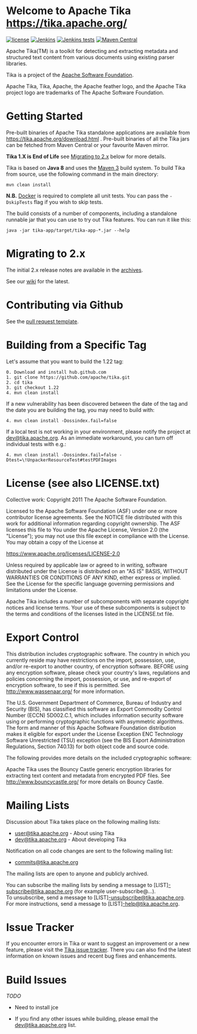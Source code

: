Welcome to Apache Tika  <https://tika.apache.org/>
=================================================

[![license](https://img.shields.io/github/license/apache/tika.svg?maxAge=2592000)](http://www.apache.org/licenses/LICENSE-2.0)
[![Jenkins](https://img.shields.io/jenkins/s/https://ci-builds.apache.org/job/Tika/job/tika-main-jdk8.svg?maxAge=3600)](https://ci-builds.apache.org/job/Tika/job/tika-main-jdk8/)
[![Jenkins tests](https://img.shields.io/jenkins/t/https://ci-builds.apache.org/job/Tika/job/tika-main-jdk8.svg?maxAge=3600)](https://ci-builds.apache.org/job/Tika/job/tika-main-jdk8/lastBuild/testReport/)
[![Maven Central](https://img.shields.io/maven-central/v/org.apache.tika/tika.svg?maxAge=86400)](http://search.maven.org/#search|ga|1|g%3A%22org.apache.tika%22)

Apache Tika(TM) is a toolkit for detecting and extracting metadata and structured text content from various documents using existing parser libraries.

Tika is a project of the [Apache Software Foundation](https://www.apache.org).

Apache Tika, Tika, Apache, the Apache feather logo, and the Apache Tika project logo are trademarks of The Apache Software Foundation.

Getting Started
===============
Pre-built binaries of Apache Tika standalone applications are available
from https://tika.apache.org/download.html . Pre-built binaries of all the
Tika jars can be fetched from Maven Central or your favourite Maven mirror.

**Tika 1.X is End of Life** see [Migrating to 2.x](#migrating-to-2x) below for more details.

Tika is based on **Java 8** and uses the [Maven 3](https://maven.apache.org) build system. 
To build Tika from source, use the following command in the main directory:

    mvn clean install

**N.B.** [Docker](https://www.docker.com/products/personal) is required to complete all unit tests. You can pass the `-DskipTests` flag if you wish to skip tests.

The build consists of a number of components, including a standalone runnable jar that you can use to try out Tika features. You can run it like this:

    java -jar tika-app/target/tika-app-*.jar --help

Migrating to 2.x
================
The initial 2.x release notes are available in the [archives](https://archive.apache.org/dist/tika/2.0.0/CHANGES-2.0.0.txt).

See our [wiki](https://cwiki.apache.org/confluence/display/TIKA/Migrating+to+Tika+2.0.0) for the latest.

Contributing via Github
=======================
See the [pull request template](https://github.com/apache/tika/blob/main/.github/pull_request_template.md).

Building from a Specific Tag
============================
Let's assume that you want to build the 1.22 tag:
```
0. Download and install hub.github.com
1. git clone https://github.com/apache/tika.git 
2. cd tika
3. git checkout 1.22
4. mvn clean install
```

If a new vulnerability has been discovered between the date of the 
tag and the date you are building the tag, you may need to build with:

```
4. mvn clean install -Dossindex.fail=false
```

If a local test is not working in your environment, please notify
 the project at dev@tika.apache.org. As an immediate workaround, 
 you can turn off individual tests with e.g.: 

```
4. mvn clean install -Dossindex.fail=false -Dtest=\!UnpackerResourceTest#testPDFImages
```

License (see also LICENSE.txt)
==============================

Collective work: Copyright 2011 The Apache Software Foundation.

Licensed to the Apache Software Foundation (ASF) under one or more contributor license agreements.  See the NOTICE file distributed with this work for additional information regarding copyright ownership.  The ASF licenses this file to You under the Apache License, Version 2.0 (the "License"); you may not use this file except in compliance with the License.  You may obtain a copy of the License at

<https://www.apache.org/licenses/LICENSE-2.0>

Unless required by applicable law or agreed to in writing, software distributed under the License is distributed on an "AS IS" BASIS, WITHOUT WARRANTIES OR CONDITIONS OF ANY KIND, either express or implied.  See the License for the specific language governing permissions and limitations under the License.

Apache Tika includes a number of subcomponents with separate copyright notices and license terms. Your use of these subcomponents is subject to the terms and conditions of the licenses listed in the LICENSE.txt file.

Export Control
==============

This distribution includes cryptographic software.  The country in which you currently reside may have restrictions on the import, possession, use, and/or re-export to another country, of encryption software.  BEFORE using any encryption software, please  check your country's laws, regulations and policies concerning the import, possession, or use, and re-export of encryption software, to  see if this is permitted.  See <http://www.wassenaar.org/> for more information.

The U.S. Government Department of Commerce, Bureau of Industry and Security (BIS), has classified this software as Export Commodity Control Number (ECCN) 5D002.C.1, which includes information security software using or performing cryptographic functions with asymmetric algorithms.  The form and manner of this Apache Software Foundation distribution makes it eligible for export under the License Exception ENC Technology Software Unrestricted (TSU) exception (see the BIS Export Administration Regulations, Section 740.13) for both object code and source code.

The following provides more details on the included cryptographic software:

Apache Tika uses the Bouncy Castle generic encryption libraries for extracting text content and metadata from encrypted PDF files.  See <http://www.bouncycastle.org/> for more details on Bouncy Castle.  

Mailing Lists
=============

Discussion about Tika takes place on the following mailing lists:

* user@tika.apache.org    - About using Tika
* dev@tika.apache.org     - About developing Tika

Notification on all code changes are sent to the following mailing list:

* commits@tika.apache.org

The mailing lists are open to anyone and publicly archived.

You can subscribe the mailing lists by sending a message to 
[LIST]-subscribe@tika.apache.org (for example user-subscribe@...).  
To unsubscribe, send a message to [LIST]-unsubscribe@tika.apache.org.  
For more instructions, send a message to [LIST]-help@tika.apache.org.

Issue Tracker
=============

If you encounter errors in Tika or want to suggest an improvement or a new feature,
 please visit the [Tika issue tracker](https://issues.apache.org/jira/browse/TIKA). 
 There you can also find the latest information on known issues and 
 recent bug fixes and enhancements.

Build Issues
============

*TODO*

* Need to install jce

* If you find any other issues while building, please email the dev@tika.apache.org
  list.
